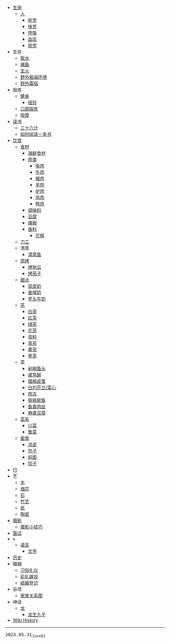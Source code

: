 - [生命](/0130_生命)
  - [人](/0087_生命_人)
    - [听觉](/0136_生命_人_听觉)
    - [味觉](/0133_生命_人_味觉)
    - [呼吸](/0119_生命_人_呼吸)
    - [血压](/0088_生命_人_血压)
    - [视觉](/0135_生命_人_视觉)
- 生存
  - [取水](/0098_生存_取水)
  - [捕鱼](/0073_生存_捕鱼)
  - [生火](/0093_生存_生火)
  - [野外极端环境](/0072_生存_野外极端环境)
  - [野外露宿](/0074_生存_野外露宿)
- 锻炼
  - [健身](/0134_锻炼_健身)
    - [哑铃](/0103_锻炼_健身_哑铃)
  - [口部锻炼](/0142_锻炼_口部)
  - [按摩](/0094_锻炼_按摩)
- [读书](/0095_读书)
  - [三十六计](/0081_读书_三十六计)
  - [如何阅读一本书](/0099_读书_如何阅读一本书)
- [饮食](/0084_饮食)
  - [食材](/0131_饮食_食材)
    - [海鲜食材](/0152_饮食_食材_海鲜)
    - [肉类](/0086_饮食_食材_肉类)
      - [兔肉](/0106_饮食_食材_肉类_兔肉)
      - [牛肉](/0149_饮食_食材_肉类_牛肉)
      - [猪肉](/0127_饮食_食材_肉类_猪肉)
      - [羊肉](/0148_饮食_食材_肉类_羊肉)
      - [驴肉](/0101_饮食_食材_肉类_驴肉)
      - [鸡肉](/0097_饮食_食材_肉类_鸡肉)
      - [鸭肉](/0107_饮食_食材_肉类_鸭肉)
    - [调味料](/0132_饮食_食材_调味料)
    - [豆腐](/0105_饮食_食材_豆腐)
    - [辣椒](/0124_饮食_食材_辣椒)
    - [香料](/0122_饮食_食材_香料)
      - [花椒](/0123_饮食_食材_香料_花椒)
  - [刀工](/0085_饮食_刀工)
  - 清蒸
    - [清蒸鱼](/0128_饮食_清蒸_鱼)
  - [烘烤](/0113_饮食_烘烤)
    - [烤地瓜](/0112_饮食_烘烤_烤地瓜)
    - [烤茄子](/0143_饮食_烘烤_烤茄子)
  - [甜点](/0076_饮食_甜点)
    - [双皮奶](/0077_饮食_甜点_双皮奶)
    - [姜撞奶](/0078_饮食_甜点_姜撞奶)
    - [芋头牛奶](/0144_饮食_甜点_芋头牛奶)
  - [茶](/0110_饮食_茶)
    - [白茶](/0083_饮食_茶_白茶)
    - [红茶](/0126_饮食_茶_红茶)
    - [绿茶](/0125_饮食_茶_绿茶)
    - [花茶](/0151_饮食_茶_花茶)
    - [资料](/0096_饮食_茶_资料)
    - [青茶](/0117_饮食_茶_青茶)
    - [黄茶](/0139_饮食_茶_黄茶)
    - [黑茶](/0082_饮食_茶_黑茶)
  - 菜
    - [剁椒鱼头](/0159_饮食_菜_剁椒鱼头)
    - [咸笃鲜](/0154_饮食_菜_咸笃鲜)
    - [擂椒皮蛋](/0145_饮食_菜_擂椒皮蛋)
    - [白灼芥兰/菜心](/0147_饮食_菜_白灼菜心)
    - [肉冻](/0109_饮食_菜_肉冻)
    - [铁板鱿鱼](/0161_饮食_菜_铁板鱿鱼)
    - [鱼香肉丝](/0153_饮食_菜_鱼香肉丝)
    - [麻婆豆腐](/0155_饮食_菜_麻婆豆腐)
  - [菜系](/0158_饮食_菜系)
    - [川菜](/0156_饮食_菜系_川菜)
    - [鲁菜](/0157_饮食_菜系_鲁菜)
  - [面食](/0079_饮食_面食)
    - [凉皮](/0080_饮食_面食_凉皮)
    - [包子](/0146_饮食_面食_包子)
    - [焖面](/0160_饮食_面食_焖面)
    - [饺子](/0102_饮食_面食_饺子)
- [行](/0115_行)
- 艺
  - [木](/0120_艺_木)
  - [烟花](/0104_艺_烟花)
  - [石](/0121_艺_石)
  - [竹艺](/0116_艺_竹艺)
  - [纸](/0118_艺_纸)
  - [陶瓷](/0111_艺_陶瓷)
- [摄影](/0089_摄影)
  - [摄影小技巧](/0150_摄影_小技巧)
- [面试](/0075_面试)
- x
  - [语言](/0129_x_语言)
    - [文字](/0114_x_语言_文字)
- [历史](/0162_历史)
- 婚姻
  - [习俗礼仪](/0137_婚姻_习俗礼仪)
  - [彩礼嫁妆](/0108_婚姻_彩礼嫁妆)
  - [结婚登记](/0138_婚姻_结婚登记)
- 杂项
  - [家族关系图](/0100_杂项_家族关系图)
- 神话
  - [龙](/0140_神话_龙)
    - [龙生九子](/0141_神话_龙_龙生九子)
- [Wiki History](/hist)

---
<kbd>2023.05.31<sub>Junx01</sub></kbd>
